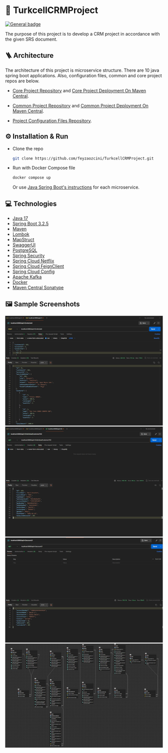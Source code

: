 
# 💫 TurkcellCRMProject
[![General badge](https://img.shields.io/badge/Contributors-green.svg)](https://github.com/feyzaozcini/TurkcellCRMProject/graphs/contributors)

The purpose of this project is to develop a CRM project in accordance with the given SRS document.

## 🪜 Architecture

The architecture of this project is microservice structure. There are 10 java spring boot applications. Also, configuration files, common and core project repos are below.

- [Core Project Repository](https://github.com/feyzaozcini/TurkcellCRMCore) and [Core Project Deployment On Maven Central](https://central.sonatype.com/artifact/io.github.haiykut/core).

- [Common Project Repository](https://github.com/feyzaozcini/TurkcellCRMCommon) and [Common Project Deployment On Maven Central](https://central.sonatype.com/artifact/io.github.haiykut/common).

- [Project Configuration Files Repository](https://github.com/feyzaozcini/TurkcellCRMConfig).

## ⚙️ Installation & Run

- Clone the repo
   ```sh
   git clone https://github.com/feyzaozcini/TurkcellCRMProject.git
   ```
- Run with Docker Compose file
   ```sh
   docker compose up
   ```
   Or use [Java Spring Boot's instructions](https://spring.io/guides/gs/spring-boot/) for each microservice.
  

## 💻 Technologies

- [Java 17](https://docs.oracle.com/en/java/javase/17/)
- [Spring Boot 3.2.5](https://docs.spring.io/spring-boot/docs/current/reference/html/getting-started.html)
- [Maven](https://maven.apache.org/guides/getting-started/)
- [Lombok](https://projectlombok.org/setup/)
- [MapStruct](https://mapstruct.org/)
- [SwaggerUI](https://swagger.io/tools/open-source/getting-started/)
- [PostgreSQL](https://www.postgresql.org/docs/)
- [Spring Security](https://spring.io/projects/spring-security)
- [Spring Cloud Netflix](https://cloud.spring.io/spring-cloud-netflix/reference/html/)
- [Spring Cloud FeignClient](https://docs.spring.io/spring-cloud-openfeign/docs/current/reference/html/)
- [Spring Cloud Config](https://docs.spring.io/spring-cloud-config/docs/current/reference/html/)
- [Apache Kafka](https://kafka.apache.org/intro)
- [Docker](https://www.docker.com/get-started/)
- [Maven Central Sonatype](https://central.sonatype.org/publish/publish-guide/#deployment)

## 🖼️ Sample Screenshots

![Order Response](https://github.com/feyzaozcini/TurkcellCRMProject/blob/main/screenshots/orderresponse.jpg)
![Customer Response](https://github.com/feyzaozcini/TurkcellCRMProject/blob/main/screenshots/customerresponse.jpg)
![Account Response](https://github.com/feyzaozcini/TurkcellCRMProject/blob/main/screenshots/accountresponse.jpg)
![Database ERD](https://github.com/feyzaozcini/TurkcellCRMProject/blob/main/screenshots/erd.jpg)
